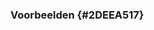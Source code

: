 ### Voorbeelden {#2DEEA517}
<section data-include-format='markdown' data-include='092-Minimale_set_van_eigenschappen.md'/>
